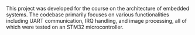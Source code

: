 This project was developed for the course on the architecture of embedded systems. The codebase primarily focuses on various functionalities including UART communication, IRQ handling, and image processing, all of which were tested on an STM32 microcontroller.
